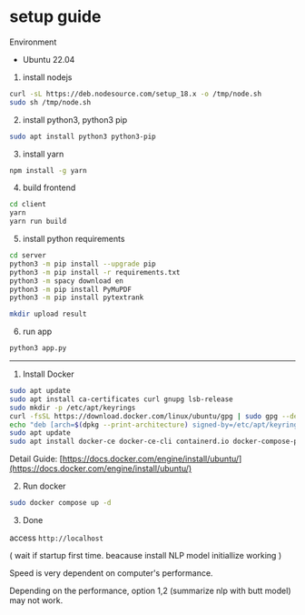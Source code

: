 # setup guide

Environment
- Ubuntu 22.04

1. install nodejs
```bash
curl -sL https://deb.nodesource.com/setup_18.x -o /tmp/node.sh
sudo sh /tmp/node.sh
```

2. install python3, python3 pip
```bash
sudo apt install python3 python3-pip
```

3. install yarn
```bash
npm install -g yarn
```

4. build frontend
```bash
cd client
yarn
yarn run build
```

5. install python requirements
```bash
cd server
python3 -m pip install --upgrade pip
python3 -m pip install -r requirements.txt
python3 -m spacy download en
python3 -m pip install PyMuPDF
python3 -m pip install pytextrank

mkdir upload result
```

6. run app
```bash
python3 app.py
```

---

1. Install Docker 

```bash
sudo apt update
sudo apt install ca-certificates curl gnupg lsb-release
sudo mkdir -p /etc/apt/keyrings
curl -fsSL https://download.docker.com/linux/ubuntu/gpg | sudo gpg --dearmor -o /etc/apt/keyrings/docker.gpg
echo "deb [arch=$(dpkg --print-architecture) signed-by=/etc/apt/keyrings/docker.gpg] https://download.docker.com/linux/ubuntu $(lsb_release -cs) stable" | sudo tee /etc/apt/sources.list.d/docker.list > /dev/null
sudo apt update
sudo apt install docker-ce docker-ce-cli containerd.io docker-compose-plugin
```

Detail Guide: [https://docs.docker.com/engine/install/ubuntu/](https://docs.docker.com/engine/install/ubuntu/)


2. Run docker

```bash
sudo docker compose up -d
```

3. Done

access `http://localhost`

( wait if startup first time. beacause install NLP model initiallize working ) 


Speed is very dependent on computer's performance.

Depending on the performance, option 1,2 (summarize nlp with butt model) may not work.
